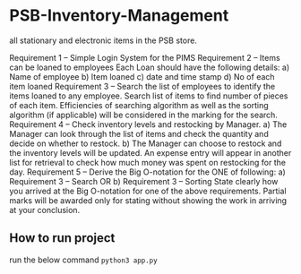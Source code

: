 # PSB-Inventory-Management

all stationary and electronic items in the PSB store.

Requirement 1 – Simple Login System for the PIMS
Requirement 2 – Items can be loaned to employees Each Loan should have the following details:
a) Name of employee
b) Item loaned
c) date and time stamp
d) No of each item loaned
Requirement 3 – Search the list of employees to identify the items loaned to any employee. Search
list of items to find number of pieces of each item.
Efficiencies of searching algorithm as well as the sorting algorithm (if applicable) will be
considered in the marking for the search.
Requirement 4 – Check inventory levels and restocking by Manager.
a) The Manager can look through the list of items and check the quantity and decide on
whether to restock.
b) The Manager can choose to restock and the inventory levels will be updated. An expense
entry will appear in another list for retrieval to check how much money was spent on
restocking for the day.
Requirement 5 – Derive the Big O-notation for the ONE of following:
a) Requirement 3 – Search OR
b) Requirement 3 – Sorting
State clearly how you arrived at the Big O-notation for one of the above requirements. Partial
marks will be awarded only for stating without showing the work in arriving at your conclusion.

## How to run project

run the below command
`python3 app.py`
